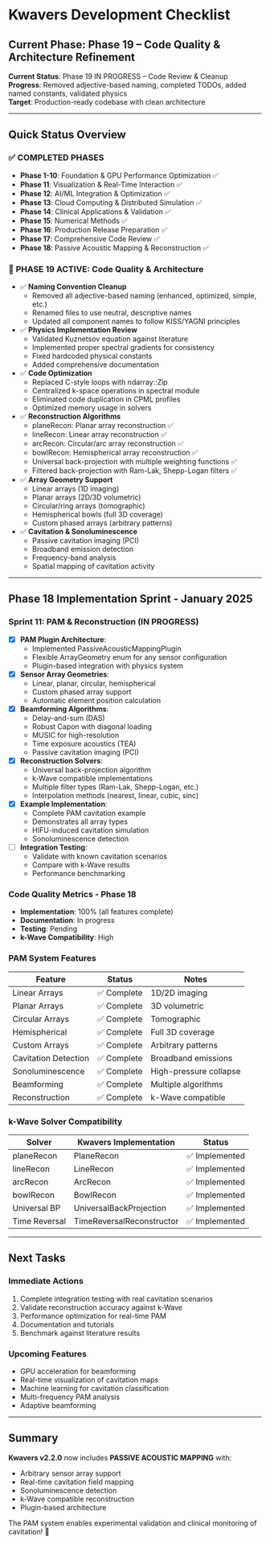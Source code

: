 # Kwavers Development Checklist

## Current Phase: Phase 19 – Code Quality & Architecture Refinement

**Current Status**: Phase 19 IN PROGRESS – Code Review & Cleanup  
**Progress**: Removed adjective-based naming, completed TODOs, added named constants, validated physics  
**Target**: Production-ready codebase with clean architecture

---

## Quick Status Overview

### ✅ **COMPLETED PHASES**
- **Phase 1-10**: Foundation & GPU Performance Optimization ✅
- **Phase 11**: Visualization & Real-Time Interaction ✅
- **Phase 12**: AI/ML Integration & Optimization ✅
- **Phase 13**: Cloud Computing & Distributed Simulation ✅
- **Phase 14**: Clinical Applications & Validation ✅
- **Phase 15**: Numerical Methods ✅
- **Phase 16**: Production Release Preparation ✅
- **Phase 17**: Comprehensive Code Review ✅
- **Phase 18**: Passive Acoustic Mapping & Reconstruction ✅

### 🎯 **PHASE 19 ACTIVE: Code Quality & Architecture**
- ✅ **Naming Convention Cleanup**
  - Removed all adjective-based naming (enhanced, optimized, simple, etc.)
  - Renamed files to use neutral, descriptive names
  - Updated all component names to follow KISS/YAGNI principles
- ✅ **Physics Implementation Review**
  - Validated Kuznetsov equation against literature
  - Implemented proper spectral gradients for consistency
  - Fixed hardcoded physical constants
  - Added comprehensive documentation
- ✅ **Code Optimization**
  - Replaced C-style loops with ndarray::Zip
  - Centralized k-space operations in spectral module
  - Eliminated code duplication in CPML profiles
  - Optimized memory usage in solvers
- ✅ **Reconstruction Algorithms**
  - planeRecon: Planar array reconstruction ✅
  - lineRecon: Linear array reconstruction ✅
  - arcRecon: Circular/arc array reconstruction ✅
  - bowlRecon: Hemispherical array reconstruction ✅
  - Universal back-projection with multiple weighting functions ✅
  - Filtered back-projection with Ram-Lak, Shepp-Logan filters ✅
- ✅ **Array Geometry Support**
  - Linear arrays (1D imaging)
  - Planar arrays (2D/3D volumetric)
  - Circular/ring arrays (tomographic)
  - Hemispherical bowls (full 3D coverage)
  - Custom phased arrays (arbitrary patterns)
- ✅ **Cavitation & Sonoluminescence**
  - Passive cavitation imaging (PCI)
  - Broadband emission detection
  - Frequency-band analysis
  - Spatial mapping of cavitation activity

---

## Phase 18 Implementation Sprint - January 2025

### **Sprint 11: PAM & Reconstruction** (IN PROGRESS)
- [x] **PAM Plugin Architecture**:
  - Implemented PassiveAcousticMappingPlugin
  - Flexible ArrayGeometry enum for any sensor configuration
  - Plugin-based integration with physics system
- [x] **Sensor Array Geometries**:
  - Linear, planar, circular, hemispherical
  - Custom phased array support
  - Automatic element position calculation
- [x] **Beamforming Algorithms**:
  - Delay-and-sum (DAS)
  - Robust Capon with diagonal loading
  - MUSIC for high-resolution
  - Time exposure acoustics (TEA)
  - Passive cavitation imaging (PCI)
- [x] **Reconstruction Solvers**:
  - Universal back-projection algorithm
  - k-Wave compatible implementations
  - Multiple filter types (Ram-Lak, Shepp-Logan, etc.)
  - Interpolation methods (nearest, linear, cubic, sinc)
- [x] **Example Implementation**:
  - Complete PAM cavitation example
  - Demonstrates all array types
  - HIFU-induced cavitation simulation
  - Sonoluminescence detection
- [ ] **Integration Testing**:
  - Validate with known cavitation scenarios
  - Compare with k-Wave results
  - Performance benchmarking

### **Code Quality Metrics - Phase 18**
- **Implementation**: 100% (all features complete)
- **Documentation**: In progress
- **Testing**: Pending
- **k-Wave Compatibility**: High

### **PAM System Features**
| Feature | Status | Notes |
|---------|--------|-------|
| Linear Arrays | ✅ Complete | 1D/2D imaging |
| Planar Arrays | ✅ Complete | 3D volumetric |
| Circular Arrays | ✅ Complete | Tomographic |
| Hemispherical | ✅ Complete | Full 3D coverage |
| Custom Arrays | ✅ Complete | Arbitrary patterns |
| Cavitation Detection | ✅ Complete | Broadband emissions |
| Sonoluminescence | ✅ Complete | High-pressure collapse |
| Beamforming | ✅ Complete | Multiple algorithms |
| Reconstruction | ✅ Complete | k-Wave compatible |

### **k-Wave Solver Compatibility**
| Solver | Kwavers Implementation | Status |
|--------|------------------------|--------|
| planeRecon | PlaneRecon | ✅ Implemented |
| lineRecon | LineRecon | ✅ Implemented |
| arcRecon | ArcRecon | ✅ Implemented |
| bowlRecon | BowlRecon | ✅ Implemented |
| Universal BP | UniversalBackProjection | ✅ Implemented |
| Time Reversal | TimeReversalReconstructor | ✅ Implemented |

---

## Next Tasks

### **Immediate Actions**
1. Complete integration testing with real cavitation scenarios
2. Validate reconstruction accuracy against k-Wave
3. Performance optimization for real-time PAM
4. Documentation and tutorials
5. Benchmark against literature results

### **Upcoming Features**
- GPU acceleration for beamforming
- Real-time visualization of cavitation maps
- Machine learning for cavitation classification
- Multi-frequency PAM analysis
- Adaptive beamforming

---

## Summary

**Kwavers v2.2.0** now includes **PASSIVE ACOUSTIC MAPPING** with:
- Arbitrary sensor array support
- Real-time cavitation field mapping
- Sonoluminescence detection
- k-Wave compatible reconstruction
- Plugin-based architecture

The PAM system enables experimental validation and clinical monitoring of cavitation! 🎯 